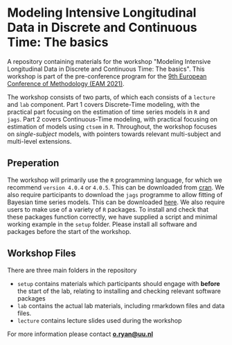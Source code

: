 # Modeling Intensive Longitudinal Data in Discrete and Continuous Time: The basics
A repository containing materials for the workshop "Modeling Intensive Longitudinal Data in Discrete and Continuous Time: The basics". This workshop is part of the pre-conference program for the [9th European Conference of Methodology (EAM 2021)](https://esdeveniments.uv.es/22691/detail/european-congress-of-methodology.html).

The workshop consists of two parts, of which each consists of a `lecture` and `lab` component. Part 1 covers Discrete-Time modeling, with the practical part focusing on the estimation of time series models in `R` and `jags`. Part 2 covers Continuous-Time modeling, with practical focusing on estimation of models using `ctsem` in `R`. Throughout, the workshop focuses on *single-subject* models, with pointers towards relevant multi-subject and multi-level extensions.


## Preperation
The workshop will primarily use the `R` programming language, for which we recommend `version 4.0.4` or `4.0.5`. This can be downloaded from [cran](https://cran.r-project.org/bin/windows/base/old/). We also require participants to download the `jags` programme to allow fitting of Bayesian time series models. This can be downloaded [here](https://sourceforge.net/projects/mcmc-jags/files/). We also require users to make use of a variety of `R` packages. To install and check that these packages function correctly, we have supplied a script and minimal working example in the `setup` folder. Please install all software and packages before the start of the workshop.


## Workshop Files

There are three main folders in the repository
- `setup` contains materials which participants should engage with **before** the start of the lab, relating to installing and checking relevant software packages
- `lab` contains the actual lab materials, including rmarkdown files and data files.
- `lecture` contains lecture slides used during the workshop

For more information please contact **o.ryan@uu.nl**
